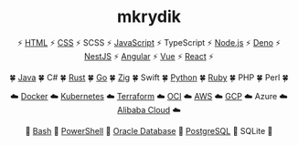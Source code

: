 <h1 align="center">mkrydik</h1>

<p align="center">⚡ <a href="https://github.com/mkrydik/mkrydik">HTML</a> ⚡ <a href="https://github.com/mkrydik/empty-html">CSS</a> ⚡ SCSS ⚡ <a href="https://github.com/mkrydik/bingo">JavaScript</a> ⚡ TypeScript ⚡ <a href="https://github.com/mkrydik/open-git-remote-url">Node.js</a> ⚡ <a href="https://github.com/mkrydik/practice-lumecms">Deno</a> ⚡ <a href="https://github.com/mkrydik/practice-nestjs-bullmq">NestJS</a> ⚡ <a href="https://github.com/mkrydik/minimal-angular">Angular</a> ⚡ <a href="https://github.com/mkrydik/vue-ts-storybook">Vue</a> ⚡ <a href="https://github.com/mkrydik/human-face-ai">React</a> ⚡</p>

<p align="center">🍀 <a href="https://note.com/opst_mkrydik/n/nd70cf9d857f9">Java</a> 🍀 C# 🍀 <a href="https://github.com/mkrydik/rust-for-told">Rust</a> 🍀 <a href="https://github.com/mkrydik/go-lang-no-sponsors">Go</a> 🍀 <a href="https://github.com/mkrydik/zig-zag">Zig</a> 🍀 Swift 🍀 <a href="https://github.com/mkrydik/random-word-generator">Python</a> 🍀 <a href="https://github.com/mkrydik/list-linguist-languages">Ruby</a> 🍀 PHP 🍀 Perl 🍀</p>

<p align="center">☁️ <a href="https://github.com/mkrydik/mastodon-docker-compose">Docker</a> ☁️ <a href="https://github.com/mkrydik/example-kafdrop-on-kubernetes">Kubernetes</a> ☁️ <a href="https://note.com/opst_mkrydik/n/n747c5e107d87">Terraform</a> ☁️ <a href="https://note.com/opst_mkrydik/n/nc2c02bb7d1f6">OCI</a> ☁️ <a href="https://note.com/opst_mkrydik/n/n80179527ecf1">AWS</a> ☁️ <a href="https://note.com/opst_mkrydik/n/n67498bc22fd0">GCP</a> ☁️ Azure ☁️ <a href="https://note.com/opst_mkrydik/n/neba917a8499e">Alibaba Cloud</a> ☁️</p>

<p align="center">📂 <a href="https://github.com/mkrydik/bash-gas-explosion">Bash</a> 📂 <a href="https://github.com/mkrydik/powershell-task-tray-launcher">PowerShell</a> 📂 <a href="https://qiita.com/mkrydik/items/8c9322440f4dc954d5ed">Oracle Database</a> 📂 <a href="https://github.com/mkrydik/example-pgweb-on-kubernetes">PostgreSQL</a> 📂 SQLite 📂</p>
